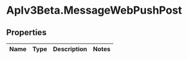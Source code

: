 # ApIv3Beta.MessageWebPushPost

## Properties

Name | Type | Description | Notes
------------ | ------------- | ------------- | -------------


